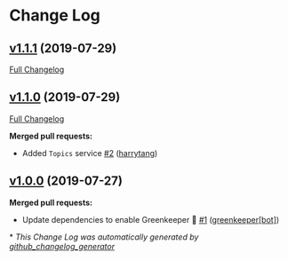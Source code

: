 # Change Log

## [v1.1.1](https://github.com/powerkernel/feathers-aws-sns/tree/v1.1.1) (2019-07-29)
[Full Changelog](https://github.com/powerkernel/feathers-aws-sns/compare/v1.1.0...v1.1.1)

## [v1.1.0](https://github.com/powerkernel/feathers-aws-sns/tree/v1.1.0) (2019-07-29)
[Full Changelog](https://github.com/powerkernel/feathers-aws-sns/compare/v1.0.0...v1.1.0)

**Merged pull requests:**

- Added  `Topics` service [\#2](https://github.com/powerkernel/feathers-aws-sns/pull/2) ([harrytang](https://github.com/harrytang))

## [v1.0.0](https://github.com/powerkernel/feathers-aws-sns/tree/v1.0.0) (2019-07-27)
**Merged pull requests:**

- Update dependencies to enable Greenkeeper 🌴 [\#1](https://github.com/powerkernel/feathers-aws-sns/pull/1) ([greenkeeper[bot]](https://github.com/apps/greenkeeper))



\* *This Change Log was automatically generated by [github_changelog_generator](https://github.com/skywinder/Github-Changelog-Generator)*